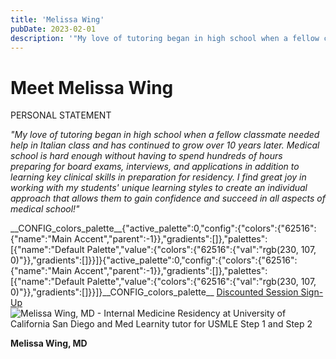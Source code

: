 ```yaml
---
title: 'Melissa Wing'
pubDate: 2023-02-01
description: '"My love of tutoring began in high school when a fellow classmate needed help in Italian class and has continued to grow over 10 years later. Medical schoo'
---
```


# Meet Melissa Wing

PERSONAL STATEMENT

_"My love of tutoring began in high school when a fellow classmate needed help in Italian class and has continued to grow over 10 years later. Medical school is hard enough without having to spend hundreds of hours preparing for board exams, interviews, and applications in addition to learning key clinical skills in preparation for residency. I find great joy in working with my students' unique learning styles to create an individual approach that allows them to gain confidence and succeed in all aspects of medical school!"_

\_\_CONFIG_colors_palette\_\_{"active_palette":0,"config":{"colors":{"62516":{"name":"Main Accent","parent":-1}},"gradients":\[\]},"palettes":\[{"name":"Default Palette","value":{"colors":{"62516":{"val":"rgb(230, 107, 0)"}},"gradients":\[\]}}\]}{"active_palette":0,"config":{"colors":{"62516":{"name":"Main Accent","parent":-1}},"gradients":\[\]},"palettes":\[{"name":"Default Palette","value":{"colors":{"62516":{"val":"rgb(230, 107, 0)"}},"gradients":\[\]}}\]}\_\_CONFIG_colors_palette\_\_ [Discounted Session Sign-Up](/purchase-discounted-session/) ![Melissa Wing, MD - Internal Medicine Residency at University of California San Diego and Med Learnity tutor for USMLE Step 1 and Step 2](https://i2xfwztd2ksbegse.public.blob.vercel-storage.com/wp/2022/08/Melissa-Wing.webp 'Melissa Wing')

**Melissa Wing, MD**
